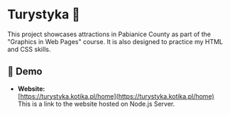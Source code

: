 # Turystyka 🎠
This project showcases attractions in Pabianice County as part of the "Graphics in Web Pages" course. It is also designed to practice my HTML and CSS skills.


## 🔗 Demo


- **Website:**  
   [https://turystyka.kotika.pl/home](https://turystyka.kotika.pl/home)  
   This is a link to the website hosted on Node.js Server.
